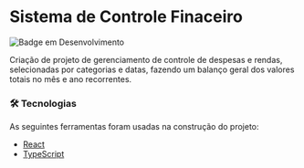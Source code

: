 # Sistema de Controle Finaceiro
![Badge em Desenvolvimento](http://img.shields.io/static/v1?label=STATUS&message=EM%20DESENVOLVIMENTO&color=GREEN&style=for-the-badge)


Criação de projeto de gerenciamento de controle de despesas e rendas, selecionadas por categorias e datas, fazendo um balanço geral dos valores totais no mês e ano recorrentes.

### 🛠 Tecnologias

As seguintes ferramentas foram usadas na construção do projeto:
- [React](https://pt-br.reactjs.org/)
- [TypeScript](https://www.typescriptlang.org/)
